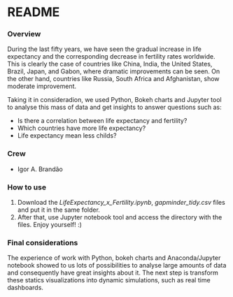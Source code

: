 # README #

### Overview ###

During the last fifty years, we have seen the gradual increase in life expectancy and the corresponding decrease in fertility rates worldwide. This is clearly the case of countries like China, India, the United States, Brazil, Japan, and Gabon, where dramatic improvements can be seen. On the other hand, countries like Russia, South Africa and Afghanistan, show moderate improvement.

Taking it in consideradion, we used Python, Bokeh charts and Jupyter tool to analyse this mass of data and get insights to answer questions such as:

- Is there a correlation between life expectancy and fertility?
- Which countries have more life expectancy?
- Life expectancy mean less childs?

### Crew ###

* Igor A. Brandão

### How to use ###

1. Download the *LifeExpectancy_x_Fertility.ipynb*, *gapminder_tidy.csv* files and put it in the same folder. 
2. After that, use Jupyter notebook tool and access the directory with the files. Enjoy yourself! :)

### Final considerations ###

The experience of work with Python, bokeh charts and Anaconda/Jupyter notebook showed to us lots of possibilities to analyse large amounts of data and consequently have great insights about it. The next step is transform these statics visualizations into dynamic simulations, such as real time dashboards.